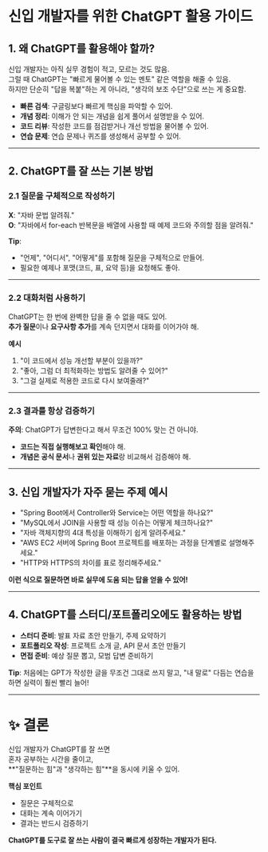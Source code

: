 
# 신입 개발자를 위한 ChatGPT 활용 가이드

## 1. **왜 ChatGPT를 활용해야 할까?**

신입 개발자는 아직 실무 경험이 적고, 모르는 것도 많음.  
그럴 때 ChatGPT는 "빠르게 물어볼 수 있는 멘토" 같은 역할을 해줄 수 있음.  
하지만 단순히 "답을 복붙"하는 게 아니라, "생각의 보조 수단"으로 쓰는 게 중요함.

- **빠른 검색**: 구글링보다 빠르게 핵심을 파악할 수 있어.
- **개념 정리**: 이해가 안 되는 개념을 쉽게 풀어서 설명받을 수 있어.
- **코드 리뷰**: 작성한 코드를 점검받거나 개선 방법을 물어볼 수 있어.
- **연습 문제**: 연습 문제나 퀴즈를 생성해서 공부할 수 있어.

---

## 2. **ChatGPT를 잘 쓰는 기본 방법**

### 2.1 **질문을 구체적으로 작성하기**

**X**: "자바 문법 알려줘."  
**O**: "자바에서 for-each 반복문을 배열에 사용할 때 예제 코드와 주의할 점을 알려줘."

**Tip**: 
- "언제", "어디서", "어떻게"를 포함해 질문을 구체적으로 만들어.
- 필요한 예제나 포맷(코드, 표, 요약 등)을 요청해도 좋아.

---

### 2.2 **대화처럼 사용하기**

ChatGPT는 한 번에 완벽한 답을 줄 수 없을 때도 있어.  
**추가 질문**이나 **요구사항 추가**를 계속 던지면서 대화를 이어가야 해.

**예시**  
1. "이 코드에서 성능 개선할 부분이 있을까?"
2. "좋아, 그럼 더 최적화하는 방법도 알려줄 수 있어?"
3. "그걸 실제로 적용한 코드로 다시 보여줄래?"

---

### 2.3 **결과를 항상 검증하기**

**주의**: ChatGPT가 답변한다고 해서 무조건 100% 맞는 건 아니야.

- **코드는 직접 실행해보고 확인**해야 해.
- **개념은 공식 문서**나 **권위 있는 자료**랑 비교해서 검증해야 해.

---

## 3. **신입 개발자가 자주 묻는 주제 예시**

- "Spring Boot에서 Controller와 Service는 어떤 역할을 하나요?"
- "MySQL에서 JOIN을 사용할 때 성능 이슈는 어떻게 체크하나요?"
- "자바 객체지향의 4대 특성을 이해하기 쉽게 알려주세요."
- "AWS EC2 서버에 Spring Boot 프로젝트를 배포하는 과정을 단계별로 설명해주세요."
- "HTTP와 HTTPS의 차이를 표로 정리해주세요."

**이런 식으로 질문하면 바로 실무에 도움 되는 답을 얻을 수 있어!**

---

## 4. **ChatGPT를 스터디/포트폴리오에도 활용하는 방법**

- **스터디 준비**: 발표 자료 초안 만들기, 주제 요약하기
- **포트폴리오 작성**: 프로젝트 소개 글, API 문서 초안 만들기
- **면접 준비**: 예상 질문 뽑고, 모범 답변 준비하기

**Tip**: 처음에는 GPT가 작성한 글을 무조건 그대로 쓰지 말고, "내 말로" 다듬는 연습을 하면 실력이 훨씬 빨리 늘어!

---

# ✨ 결론

신입 개발자가 ChatGPT를 잘 쓰면  
혼자 공부하는 시간을 줄이고,  
**"질문하는 힘"과 "생각하는 힘"**을 동시에 키울 수 있어.

**핵심 포인트**  
- 질문은 구체적으로
- 대화는 계속 이어가기
- 결과는 반드시 검증하기

**ChatGPT를 도구로 잘 쓰는 사람이 결국 빠르게 성장하는 개발자가 된다.**
